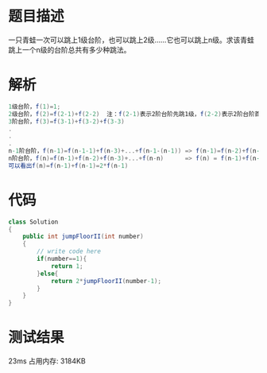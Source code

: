 # 题目描述
一只青蛙一次可以跳上1级台阶，也可以跳上2级……它也可以跳上n级。求该青蛙跳上一个n级的台阶总共有多少种跳法。
# 解析
```c#
1级台阶，f(1)=1;
2级台阶，f(2)=f(2-1)+f(2-2)  注：f(2-1)表示2阶台阶先跳1级，f(2-2)表示2阶台阶首先跳2阶
3阶台阶，f(3)=f(3-1)+f(3-2)+f(3-3) 
.
.
.
n-1阶台阶，f(n-1)=f(n-1-1)+f(n-3)+...+f(n-1-(n-1)) => f(n-1)=f(n-2)+f(n-3)+...+f(0)
n阶台阶，f(n)=f(n-1)+f(n-2)+f(n-3)+...+f(n-n)      => f(n) = f(n-1)+f(n-2)+f(n-3)+...+f(0)
可以看出f(n)=f(n-1)+f(n-1)=2*f(n-1)
```
# 代码
```c#
class Solution
{
    public int jumpFloorII(int number)
    {
        // write code here
        if(number==1){
            return 1;
        }else{
            return 2*jumpFloorII(number-1);
        }
    }
}
```
# 测试结果
23ms 占用内存: 3184KB
